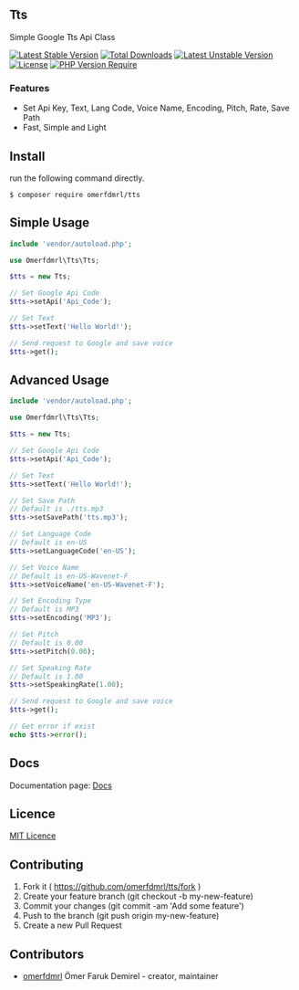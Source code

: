 ## Tts

Simple Google Tts Api Class

[![Latest Stable Version](http://poser.pugx.org/omerfdmrl/tts/v)](https://packagist.org/packages/omerfdmrl/tts) 
[![Total Downloads](http://poser.pugx.org/omerfdmrl/tts/downloads)](https://packagist.org/packages/omerfdmrl/tts) 
[![Latest Unstable Version](http://poser.pugx.org/omerfdmrl/tts/v/unstable)](https://packagist.org/packages/omerfdmrl/tts) 
[![License](http://poser.pugx.org/omerfdmrl/tts/license)](https://packagist.org/packages/omerfdmrl/tts) 
[![PHP Version Require](http://poser.pugx.org/omerfdmrl/tts/require/php)](https://packagist.org/packages/omerfdmrl/tts)


### Features
- Set Api Key, Text, Lang Code, Voice Name, Encoding, Pitch, Rate, Save Path
- Fast, Simple and Light

## Install

run the following command directly.

```
$ composer require omerfdmrl/tts
```

## Simple Usage
```php
include 'vendor/autoload.php';

use Omerfdmrl\Tts\Tts;

$tts = new Tts;

// Set Google Api Code
$tts->setApi('Api_Code');

// Set Text
$tts->setText('Hello World!');

// Send request to Google and save voice
$tts->get();
```


## Advanced Usage
```php
include 'vendor/autoload.php';

use Omerfdmrl\Tts\Tts;

$tts = new Tts;

// Set Google Api Code
$tts->setApi('Api_Code');

// Set Text
$tts->setText('Hello World!');

// Set Save Path
// Default is ./tts.mp3
$tts->setSavePath('tts.mp3');

// Set Language Code
// Default is en-US
$tts->setLanguageCode('en-US');

// Set Voice Name
// Default is en-US-Wavenet-F
$tts->setVoiceName('en-US-Wavenet-F');

// Set Encoding Type
// Default is MP3
$tts->setEncoding('MP3');

// Set Pitch
// Default is 0.00
$tts->setPitch(0.00);

// Set Speaking Rate
// Default is 1.00
$tts->setSpeakingRate(1.00);

// Send request to Google and save voice
$tts->get();

// Get error if exist
echo $tts->error();
```


## Docs
Documentation page: [Docs][doc-url]


## Licence
[MIT Licence][mit-url]

## Contributing

1. Fork it ( https://github.com/omerfdmrl/tts/fork )
2. Create your feature branch (git checkout -b my-new-feature)
3. Commit your changes (git commit -am 'Add some feature')
4. Push to the branch (git push origin my-new-feature)
5. Create a new Pull Request

## Contributors

- [omerfdmrl](https://github.com/omerfdmrl) Ömer Faruk Demirel - creator, maintainer

[mit-url]: http://opensource.org/licenses/MIT
[doc-url]: https://github.com/omerfdmrl/tts/wiki
